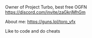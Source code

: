Owner of Project Turbo, best free OGFN
https://discord.com/invite/zaGkrjMhGm

About me:
https://guns.lol/toro_vfx

Like to code and do cheats

